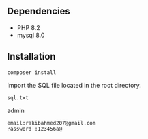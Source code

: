 ## Dependencies

- PHP 8.2
- mysql 8.0

## Installation

```
composer install
```

Import the SQL file located in the root directory.

```
sql.txt
```

admin

```
email:rakibahmed207@gmail.com
Password :123456a@
```